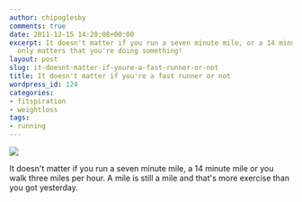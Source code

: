 ```yaml
---
author: chipoglesby
comments: true
date: 2011-12-15 14:20:08+00:00
excerpt: It doesn't matter if you run a seven minute mile, or a 14 minute mile. It
  only matters that you're doing something!
layout: post
slug: it-doesnt-matter-if-youre-a-fast-runner-or-not
title: It doesn't matter if you're a fast runner or not
wordpress_id: 124
categories:
- fitspiration
- weightloss
tags:
- running
---
```


[![](http://25.media.tumblr.com/tumblr_lw7e6f7reP1qjlyf0o1_500.jpg)](http://25.media.tumblr.com/tumblr_lw7e6f7reP1qjlyf0o1_500.jpg)

It doesn't matter if you run a seven minute mile, a 14 minute mile or you walk three miles per hour. A mile is still a mile and that's more exercise than you got yesterday.
